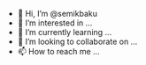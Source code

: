- 👋 Hi, I’m @semikbaku
- 👀 I’m interested in ...
- 🌱 I’m currently learning ...
- 💞️ I’m looking to collaborate on ...
- 📫 How to reach me ...

<!---
semikbaku/semikbaku is a ✨ special ✨ repository because its `README.md` (this file) appears on your GitHub profile.
You can click the Preview link to take a look at your changes.
--->
